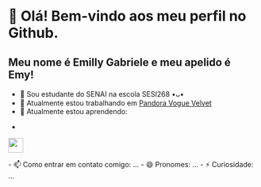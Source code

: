 # 👋 Olá! Bem-vindo aos meu perfil no Github.
## Meu nome é Emilly Gabriele e meu apelido é Emy!
- 🏫 Sou estudante do SENAI na escola SESI268 •ᴗ•
- 🔭 Atualmente estou trabalhando em [Pandora Vogue Velvet](https://github.com/EmyyS2/PandoraVogueVelvet.git)
- 🌱 Atualmente estou aprendendo:
- <p align="center"> 
 <img loading="lazy" src="https://cdn.jsdelivr.net/gh/devicons/devicon/icons/php/php-original.svg" width="30" height="30"/>
 </p>
- 📫 Como entrar em contato comigo: ...
- 😄 Pronomes: ...
- ⚡ Curiosidade: ...
